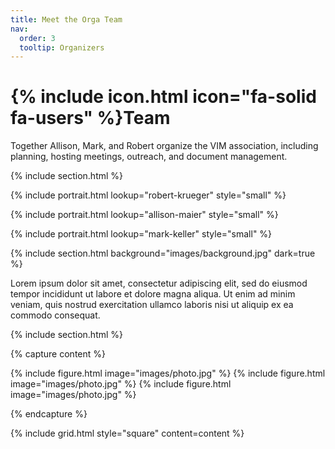 ```yaml
---
title: Meet the Orga Team
nav:
  order: 3
  tooltip: Organizers
---
```


# {% include icon.html icon="fa-solid fa-users" %}Team

Together Allison, Mark, and Robert organize the VIM association, including planning, hosting meetings, outreach, and document management.

{% include section.html %}

{%
  include portrait.html
  lookup="robert-krueger"
  style="small"
%}

{%
  include portrait.html
  lookup="allison-maier"
  style="small"
%}

{%
  include portrait.html
  lookup="mark-keller"
  style="small"
%}

{% include section.html background="images/background.jpg" dark=true %}

Lorem ipsum dolor sit amet, consectetur adipiscing elit, sed do eiusmod tempor
incididunt ut labore et dolore magna aliqua. Ut enim ad minim veniam, quis
nostrud exercitation ullamco laboris nisi ut aliquip ex ea commodo consequat.

{% include section.html %}

{% capture content %}

{% include figure.html image="images/photo.jpg" %}
{% include figure.html image="images/photo.jpg" %}
{% include figure.html image="images/photo.jpg" %}

{% endcapture %}

{% include grid.html style="square" content=content %}
